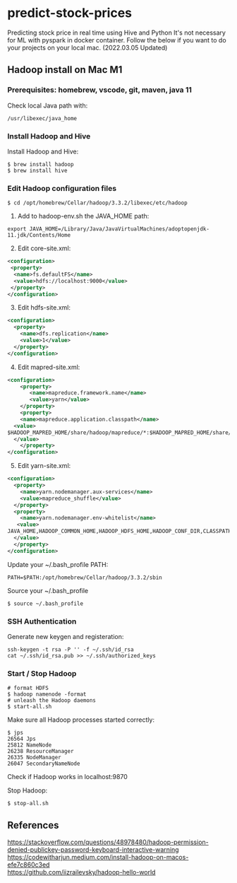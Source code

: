# predict-stock-prices
Predicting stock price in real time using Hive and Python
It's not necessary for ML with pyspark in docker container. Follow the below if you want to do your projects on your local mac.
(2022.03.05 Updated)

## Hadoop install on Mac M1

### Prerequisites: homebrew, vscode, git, maven, java 11
Check local Java path with:
```
/usr/libexec/java_home
```
### Install Hadoop and Hive

Install Hadoop and Hive:

```shell
$ brew install hadoop
$ brew install hive
```

### Edit Hadoop configuration files

```shell
$ cd /opt/homebrew/Cellar/hadoop/3.3.2/libexec/etc/hadoop
```

1) Add to hadoop-env.sh the JAVA_HOME path:

```shell
export JAVA_HOME=/Library/Java/JavaVirtualMachines/adoptopenjdk-11.jdk/Contents/Home
```

2) Edit core-site.xml:

```xml
<configuration>
 <property>
  <name>fs.defaultFS</name>
  <value>hdfs://localhost:9000</value>
 </property>
</configuration>
```

3) Edit hdfs-site.xml:

```xml
<configuration>
  <property>
    <name>dfs.replication</name>
    <value>1</value>
  </property>
</configuration>
```

4) Edit mapred-site.xml:

```xml
<configuration>
    <property>
       <name>mapreduce.framework.name</name>
       <value>yarn</value>
    </property>
    <property>
    <name>mapreduce.application.classpath</name>   
  <value>
$HADOOP_MAPRED_HOME/share/hadoop/mapreduce/*:$HADOOP_MAPRED_HOME/share/hadoop/mapreduce/lib/*
  </value>
    </property>
</configuration>
```

5) Edit yarn-site.xml:

```xml
<configuration>
  <property>
    <name>yarn.nodemanager.aux-services</name>
    <value>mapreduce_shuffle</value>
  </property>
  <property>
    <name>yarn.nodemanager.env-whitelist</name>  
   <value>
JAVA_HOME,HADOOP_COMMON_HOME,HADOOP_HDFS_HOME,HADOOP_CONF_DIR,CLASSPATH_PREPEND_DISTCACHE,HADOOP_YARN_HOME,HADOOP_MAPRED_HOME
  </value>
  </property>
</configuration>
```

Update your ~/.bash_profile PATH:

```shell
PATH=$PATH:/opt/homebrew/Cellar/hadoop/3.3.2/sbin
```

Source your ~/.bash_profile

```shell
$ source ~/.bash_profile
```

### SSH Authentication

Generate new keygen and registeration:
```
ssh-keygen -t rsa -P '' -f ~/.ssh/id_rsa
cat ~/.ssh/id_rsa.pub >> ~/.ssh/authorized_keys
```

### Start / Stop Hadoop
```shell
# format HDFS
$ hadoop namenode -format
# unleash the Hadoop daemons
$ start-all.sh
```

Make sure all Hadoop processes started correctly:

```shell
$ jps
26564 Jps
25812 NameNode
26238 ResourceManager
26335 NodeManager
26047 SecondaryNameNode
```

Check if Hadoop works in localhost:9870

Stop Hadoop:

```shell
$ stop-all.sh
```

## References
https://stackoverflow.com/questions/48978480/hadoop-permission-denied-publickey-password-keyboard-interactive-warning  
https://codewitharjun.medium.com/install-hadoop-on-macos-efe7c860c3ed  
https://github.com/iizrailevsky/hadoop-hello-world

